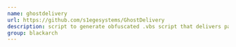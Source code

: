 ```yaml
---
name: ghostdelivery
url: https://github.com/s1egesystems/GhostDelivery
description: script to generate obfuscated .vbs script that delivers payload (payload dropper) with persistence and windows antivirus disabling functions. URL : https://github.com/s1egesystems/GhostDelivery Groups : blackarch blackarch-exploitation blackarch-windows
group: blackarch
---
```

